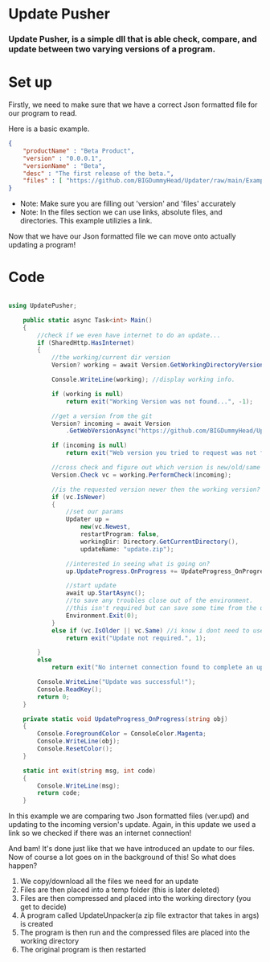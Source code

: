 # Update Pusher

### Update Pusher, is a simple dll that is able check, compare, and update between two varying versions of a program. 


# Set up

Firstly, we need to make sure that we have a correct Json formatted file for our program to read.

Here is a basic example.

```json
{
	"productName" : "Beta Product",
	"version" : "0.0.0.1",
	"versionName" : "Beta",
	"desc" : "The first release of the beta.",
	"files" : [ "https://github.com/BIGDummyHead/Updater/raw/main/Example_Download_Files/update.zip" ]
}
```

- Note: Make sure you are filling out 'version' and 'files' accurately
- Note: In the files section we can use links, absolute files, and directories. This example utilizies a link.

Now that we have our Json formatted file we can move onto actually updating a program!

# Code 

```cs

using UpdatePusher;

    public static async Task<int> Main()
    {
        //check if we even have internet to do an update...
        if (SharedHttp.HasInternet)
        {
            //the working/current dir version
            Version? working = await Version.GetWorkingDirectoryVersionAsync("ver.upd");

            Console.WriteLine(working); //display working info.

            if (working is null)
                return exit("Working Version was not found...", -1);

            //get a version from the git
            Version? incoming = await Version
                .GetWebVersionAsync("https://github.com/BIGDummyHead/Updater/raw/main/Example_Download_Files/ver.upd");

            if (incoming is null)
                return exit("Web version you tried to request was not found...", -1);

            //cross check and figure out which version is new/old/same
            Version.Check vc = working.PerformCheck(incoming);

            //is the requested version newer then the working version?
            if (vc.IsNewer)
            {
                //set our params
                Updater up =
                    new(vc.Newest,
                    restartProgram: false,
                    workingDir: Directory.GetCurrentDirectory(),
                    updateName: "update.zip");

                //interested in seeing what is going on?
                up.UpdateProgress.OnProgress += UpdateProgress_OnProgress;

                //start update
                await up.StartAsync();
                //to save any troubles close out of the environment.
                //this isn't required but can save some time from the unpacker program.
                Environment.Exit(0);
            }
            else if (vc.IsOlder || vc.Same) //i know i dont need to use an || statement
                return exit("Update not required.", 1);

        }
        else
            return exit("No internet connection found to complete an update.", -1);

        Console.WriteLine("Update was successful!");
        Console.ReadKey();
        return 0;
    }

    private static void UpdateProgress_OnProgress(string obj)
    {
        Console.ForegroundColor = ConsoleColor.Magenta;
        Console.WriteLine(obj);
        Console.ResetColor();
    }

    static int exit(string msg, int code)
    {
        Console.WriteLine(msg);
        return code;
    }
```

In this example we are comparing two Json formatted files (ver.upd) and updating to the incoming version's update. Again, in this update we used a link so we checked if there was an internet connection!

And bam! It's done just like that we have introduced an update to our files. Now of course a lot goes on in the background of this! So what does happen?

1. We copy/download all the files we need for an update
2. Files are then placed into a temp folder (this is later deleted)
3. Files are then compressed and placed into the working directory (you get to decide)
4. A program called UpdateUnpacker(a zip file extractor that takes in args) is created
5. The program is then run and the compressed files are placed into the working directory
6. The original program is then restarted

